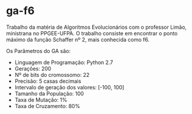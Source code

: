 # ga-f6
Trabalho da matéria de Algoritmos Evolucionários com o professor Limão, ministrana no PPGEE-UFPA. 
O trabalho consiste em encontrar o ponto máximo da função Schaffer nº 2, mais conhecida como f6.

Os Parâmetros do GA são:

- Linguagem de Programação: Python 2.7
- Gerações: 200
- Nº de bits do cromossomo: 22
- Precisão: 5 casas decimais
- Intervalo de geração dos valores: [-100, 100]
- Tamanho da População: 100
- Taxa de Mutação: 1%
- Taxa de Cruzamento: 80%
